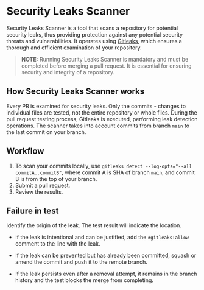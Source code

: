 # Security Leaks Scanner

Security Leaks Scanner is a tool that scans a repository for potential security leaks, thus providing protection against any potential security threats and vulnerabilities. It operates using [Gitleaks](https://github.com/zricethezav/gitleaks), which ensures a thorough and efficient examination of your repository. 

> **NOTE:** Running Security Leaks Scanner is mandatory and must be completed 
> before merging a pull request. It is essential for ensuring security 
> and integrity of a repository.

## How Security Leaks Scanner works

Every PR is examined for security leaks. Only the commits - changes to individual files are tested, not the entire repository or whole files. During the pull request testing process, Gitleaks is executed, performing leak detection operations. The scanner takes into account commits from branch `main` to the last commit on your branch.

## Workflow

1. To scan your commits locally, use `gitleaks detect --log-opts="--all commitA..commitB"`,  where commit A is SHA of branch `main`, and commit B is from the top of your branch.
2. Submit a pull request.
3. Review the results.

## Failure in test

Identify the origin of the leak. The test result will indicate the location. 

- If the leak is intentional and can be justified, add the `#gitleaks:allow` comment to the line with the leak.

- If the leak can be prevented but has already been committed, squash or amend the commit and push it to the remote branch.

- If the leak persists even after a removal attempt, it remains in the branch history and the test blocks the merge from completing.